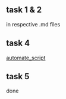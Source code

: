 ## task 1 & 2

in respective .md files

## task 4

[automate_script](automate_script.sh)

## task 5

done
